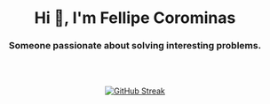 
<h1 align="center">Hi 👋, I'm Fellipe Corominas</h1>
<h3 align="center" class='mb'>Someone passionate about solving interesting problems.</h3>

</br>
</br>

<div align="center">

[![GitHub Streak](https://github-readme-streak-stats.herokuapp.com?user=lefelps&theme=dark)](https://git.io/streak-stats)

</div>

</br>
